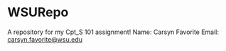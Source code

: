 # WSURepo
A repository for my Cpt_S 101 assignment!
Name: Carsyn Favorite
Email: carsyn.favorite@wsu.edu
